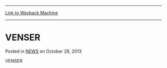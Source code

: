 
---
[Link to Wayback Machine](https://web.archive.org/web/20211028024217/https://magic.wizards.com/en/articles/archive/venser-2013-10-28)

[_metadata_:description]:- "VENSER"
[_metadata_:generator]:- "Drupal 7 (http://drupal.org)"
[_metadata_:node]:- "115529"
[_metadata_:publish_date]:- "2013-10-28"
[_metadata_:source]:- "div-main-content"
[_metadata_:title]:- "VENSER"
[_metadata_:wayback_capture_timestamp]:- "2021-10-28 02:42:17"
[_metadata_:wayback_raw_url]:- "https://web.archive.org/web/20211028024217id_/https://magic.wizards.com/en/articles/archive/venser-2013-10-28"
[_metadata_:wayback_url]:- "https://magic.wizards.com/en/articles/archive/venser-2013-10-28"
---


VENSER
======



 Posted in [NEWS](/en/articles)
 on October 28, 2013 










VENSER







